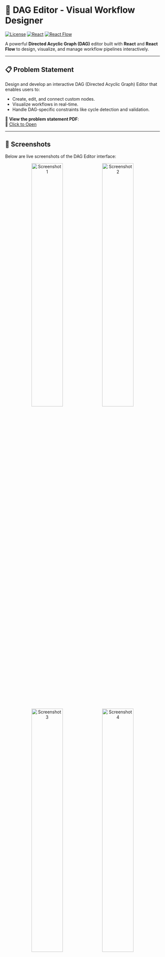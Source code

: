 # 🚀 DAG Editor - Visual Workflow Designer

[![License](https://img.shields.io/badge/license-MIT-blue.svg)](LICENSE)
[![React](https://img.shields.io/badge/react-%2320232a.svg?logo=react)](https://reactjs.org/)
[![React Flow](https://img.shields.io/badge/react%20flow-%2361DAFB.svg?logo=react)](https://reactflow.dev/)

A powerful **Directed Acyclic Graph (DAG)** editor built with **React** and **React Flow** to design, visualize, and manage workflow pipelines interactively.

---

## 📋 Problem Statement

Design and develop an interactive DAG (Directed Acyclic Graph) Editor that enables users to:
- Create, edit, and connect custom nodes.
- Visualize workflows in real-time.
- Handle DAG-specific constraints like cycle detection and validation.

📄 **View the problem statement PDF**:  
🔗 [Click to Open](https://drive.google.com/file/d/10mTmic435GnrSVxH-69gYt9JGHTvcR4w/view?usp=sharing)

---

## 📸 Screenshots

Below are live screenshots of the DAG Editor interface:

<p align="center">
  <img src="https://drive.google.com/uc?id=1vp5Xh6_hlXapTAa77yvbB0LY7Z29kWJq" alt="Screenshot 1" width="45%" />

  <img src="https://drive.google.com/uc?id=1WwRWnzqV1mg0N6LNAprMqrIXS1jm_3Wy" alt="Screenshot 2" width="45%" />
</p>



<p align="center">
  <img src="https://drive.google.com/uc?id=1pB_y3INyDIzjeCQ7_EqXYW2BX1F8m0Jt" alt="Screenshot 3" width="45%" />
  <img src="https://drive.google.com/uc?id=10mTmic435GnrSVxH-69gYt9JGHTvcR4w" alt="Screenshot 4" width="45%" />
</p>



---

## 📹 Demo Video

Here is a complete walkthrough of the DAG Editor project in action:

<p align="center">
  <a href="https://drive.google.com/file/d/1MNcKcnVhhF22zehhphNC77n-9amr277P/view?usp=sharing" target="_blank">
    <img src="https://img.shields.io/badge/▶️%20Watch%20Demo%20Video-%23FF0000.svg?style=for-the-badge&logo=google-drive&logoColor=white" alt="Watch Demo Video"/>
  </a>
</p>



---

## 🌐 Live Deployment

Access the live application here:

<p align="center">
  <a href="https://pipeline-editor-pujari-saibalajis-projects.vercel.app/" target="_blank">
    <img src="https://img.shields.io/badge/🚀%20Open%20Live%20App-%23000000.svg?style=for-the-badge&logo=vercel&logoColor=white" alt="Live Demo on Vercel"/>
  </a>
</p>

---

## 🚀 Features

### 🔧 Node Management
- Add nodes via prompt input
- Enforce unique node names to avoid conflicts
- Support for various node types: input, process, output

### 🔁 Edge & Graph Control
- Connect nodes with validation
- Prevent circular dependencies
- Undo/Redo and delete nodes and edges

### 🧭 Layout & Visualization
- Zoom, pan, and auto-layout support
- View graph structure as JSON
- Dynamic updates on changes

---

## 🛠 Tech Stack

| Category        | Technologies                          |
|-----------------|---------------------------------------|
| **Frontend**    | React, React Flow, Dagre.js           |
| **State**       | Context API, Custom Reducers          |
| **Styling**     | CSS Modules, Responsive Design        |
| **UI/UX**       | DALL·E (Visual Assets), React Icons   |
| **Deployment**  | Vercel                                |

---

## 🧩 Architectural Decisions

- **React Flow** is used for rendering and managing graph visuals.
- **Custom context + reducers** for handling graph state (nodes, edges, validations).
- **Unique node enforcement** to prevent semantic confusion.
- Modular component design ensures maintainability and scalability.
- **Dagre layout** improves graph clarity via automatic node positioning.

---

## 🐞 Challenges Faced

1. **Cycle Detection**  
   Ensuring the graph remains acyclic was a major logic hurdle. Circular dependencies had to be prevented both during manual and programmatic edge connections.

2. **Unique Node Names**  
   Initially, nodes with identical names were allowed, creating ambiguity in edge logic. Solved by validating unique IDs and labels before node creation.

3. **Graph Lifecycle Issues**  
   During updates and deletions, syncing node positions and maintaining graph integrity required careful use of React Flow hooks and reducer-based updates.

4. **Visual Design & UX**  
   Achieving a clean UI took iterations. Styling needed to adapt well for various screen sizes and devices. DALL·E and design inspiration helped polish the visuals.

---

## 📦 Installation & Setup

To run the project locally:

### 1. Clone the repository
```bash
git clone https://github.com/yourusername/dag-editor.git
cd dag-editor
